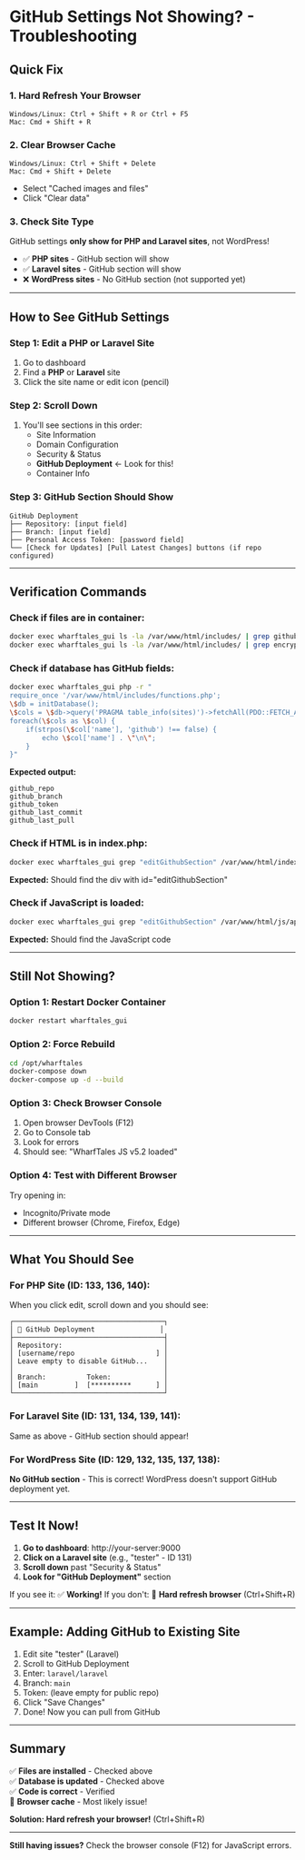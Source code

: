 # GitHub Settings Not Showing? - Troubleshooting

## Quick Fix

### 1. **Hard Refresh Your Browser**
```
Windows/Linux: Ctrl + Shift + R or Ctrl + F5
Mac: Cmd + Shift + R
```

### 2. **Clear Browser Cache**
```
Windows/Linux: Ctrl + Shift + Delete
Mac: Cmd + Shift + Delete
```
- Select "Cached images and files"
- Click "Clear data"

### 3. **Check Site Type**
GitHub settings **only show for PHP and Laravel sites**, not WordPress!

- ✅ **PHP sites** - GitHub section will show
- ✅ **Laravel sites** - GitHub section will show
- ❌ **WordPress sites** - No GitHub section (not supported yet)

---

## How to See GitHub Settings

### Step 1: Edit a PHP or Laravel Site
1. Go to dashboard
2. Find a **PHP** or **Laravel** site
3. Click the site name or edit icon (pencil)

### Step 2: Scroll Down
1. You'll see sections in this order:
   - Site Information
   - Domain Configuration
   - Security & Status
   - **GitHub Deployment** ← Look for this!
   - Container Info

### Step 3: GitHub Section Should Show
```
GitHub Deployment
├── Repository: [input field]
├── Branch: [input field]
├── Personal Access Token: [password field]
└── [Check for Updates] [Pull Latest Changes] buttons (if repo configured)
```

---

## Verification Commands

### Check if files are in container:
```bash
docker exec wharftales_gui ls -la /var/www/html/includes/ | grep github
docker exec wharftales_gui ls -la /var/www/html/includes/ | grep encryption
```

### Check if database has GitHub fields:
```bash
docker exec wharftales_gui php -r "
require_once '/var/www/html/includes/functions.php';
\$db = initDatabase();
\$cols = \$db->query('PRAGMA table_info(sites)')->fetchAll(PDO::FETCH_ASSOC);
foreach(\$cols as \$col) {
    if(strpos(\$col['name'], 'github') !== false) {
        echo \$col['name'] . \"\n\";
    }
}"
```

**Expected output:**
```
github_repo
github_branch
github_token
github_last_commit
github_last_pull
```

### Check if HTML is in index.php:
```bash
docker exec wharftales_gui grep "editGithubSection" /var/www/html/index.php
```

**Expected:** Should find the div with id="editGithubSection"

### Check if JavaScript is loaded:
```bash
docker exec wharftales_gui grep "editGithubSection" /var/www/html/js/app.js
```

**Expected:** Should find the JavaScript code

---

## Still Not Showing?

### Option 1: Restart Docker Container
```bash
docker restart wharftales_gui
```

### Option 2: Force Rebuild
```bash
cd /opt/wharftales
docker-compose down
docker-compose up -d --build
```

### Option 3: Check Browser Console
1. Open browser DevTools (F12)
2. Go to Console tab
3. Look for errors
4. Should see: "WharfTales JS v5.2 loaded"

### Option 4: Test with Different Browser
Try opening in:
- Incognito/Private mode
- Different browser (Chrome, Firefox, Edge)

---

## What You Should See

### For PHP Site (ID: 133, 136, 140):
When you click edit, scroll down and you should see:

```
┌─────────────────────────────────────┐
│ 🔧 GitHub Deployment                │
├─────────────────────────────────────┤
│ Repository:                         │
│ [username/repo                    ] │
│ Leave empty to disable GitHub...    │
│                                     │
│ Branch:          Token:             │
│ [main         ]  [**********      ] │
└─────────────────────────────────────┘
```

### For Laravel Site (ID: 131, 134, 139, 141):
Same as above - GitHub section should appear!

### For WordPress Site (ID: 129, 132, 135, 137, 138):
**No GitHub section** - This is correct! WordPress doesn't support GitHub deployment yet.

---

## Test It Now!

1. **Go to dashboard**: http://your-server:9000
2. **Click on a Laravel site** (e.g., "tester" - ID 131)
3. **Scroll down** past "Security & Status"
4. **Look for "GitHub Deployment"** section

If you see it: ✅ **Working!**
If you don't: 🔄 **Hard refresh browser** (Ctrl+Shift+R)

---

## Example: Adding GitHub to Existing Site

1. Edit site "tester" (Laravel)
2. Scroll to GitHub Deployment
3. Enter: `laravel/laravel`
4. Branch: `main`
5. Token: (leave empty for public repo)
6. Click "Save Changes"
7. Done! Now you can pull from GitHub

---

## Summary

✅ **Files are installed** - Checked above  
✅ **Database is updated** - Checked above  
✅ **Code is correct** - Verified  
🔄 **Browser cache** - Most likely issue!  

**Solution: Hard refresh your browser!** (Ctrl+Shift+R)

---

**Still having issues?** Check the browser console (F12) for JavaScript errors.
